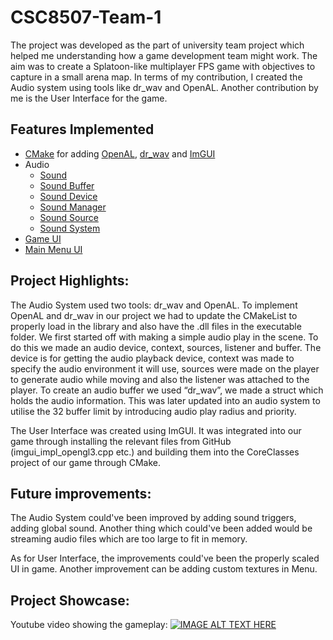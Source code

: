 # CSC8507-Team-1
The project was developed as the part of university team project which helped me understanding how a game development team might work. The aim was to create a Splatoon-like multiplayer FPS game with objectives to capture in a small arena map.
In terms of my contribution, I created the Audio system using tools like dr_wav and OpenAL. Another contribution by me is the User Interface for the game.

## Features Implemented
- [CMake](Team%201/CMakeLists.txt) for adding [OpenAL](Team%201/audioLib/AL/al.h), [dr_wav](Team%201/audioLib/dr_lib/dr_wav.h) and [ImGUI](Team%201/CSC8503CoreClasses/imgui/imgui.h)
- Audio
  - [Sound](Team%201/CSC8503/Sounds.cpp)
  - [Sound Buffer](Team%201/CSC8503/SoundBuffer.cpp)
  - [Sound Device](Team%201/CSC8503/SoundDevice.cpp)
  - [Sound Manager](Team%201/CSC8503/SoundsManager.cpp)
  - [Sound Source](Team%201/CSC8503/SoundSource.cpp)
  - [Sound System](Team%201/CSC8503/SoundSystem.cpp)
- [Game UI](Team%201/CSC8503/HUD.cpp)
- [Main Menu UI](Team%201/CSC8503/MainMenu.cpp)

## Project Highlights:
The Audio System used two tools: dr_wav and OpenAL. To implement OpenAL and dr_wav in our project we had to update the CMakeList to properly load in the library and also have the .dll files in the executable folder. We first started off with making a simple audio play in the scene. To do this we made an audio device, context, sources, listener and buffer. The device is for getting the audio playback device, context was made to specify the audio environment it will use, sources were made on the player to generate audio while moving and also the listener was attached to the player. To create an audio buffer we used “dr_wav”, we made a struct which holds the audio information. This was later updated into an audio system to utilise the 32 buffer limit by introducing audio play radius and priority.

The User Interface was created using ImGUI. It was integrated into our game through installing the relevant files from GitHub (imgui_impl_opengl3.cpp etc.) and building them into the CoreClasses project of our game through CMake.

## Future improvements:
The Audio System could've been improved by adding sound triggers, adding global sound. Another thing which could've been added would be streaming audio files which are too large to fit in memory.

As for User Interface, the improvements could've been the properly scaled UI in game. Another improvement can be adding custom textures in Menu.

## Project Showcase:
Youtube video showing the gameplay:
[![IMAGE ALT TEXT HERE](https://img.youtube.com/vi/IPfcGszz82g/0.jpg)](https://www.youtube.com/watch?v=IPfcGszz82g)
